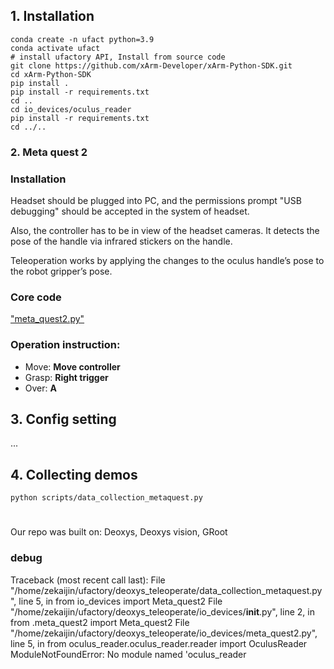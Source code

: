 ## 1. Installation
```
conda create -n ufact python=3.9
conda activate ufact
# install ufactory API, Install from source code
git clone https://github.com/xArm-Developer/xArm-Python-SDK.git
cd xArm-Python-SDK
pip install .
pip install -r requirements.txt
cd ..
cd io_devices/oculus_reader
pip install -r requirements.txt
cd ../..
```

### 2. Meta quest 2
### Installation

Headset should be plugged into PC, and the permissions prompt "USB debugging" should be accepted in the system of headset.

Also, the controller has to be in view of the headset cameras. It detects the pose of the handle via infrared stickers on the handle.

Teleoperation works by applying the changes to the oculus handle’s pose to the robot gripper’s pose.

### Core code
["meta_quest2.py"](io_devices/meta_quest2.py)


### Operation instruction:
* Move: **Move controller**
* Grasp: **Right trigger**
* Over: **A**

## 3. Config setting

...

## 4. Collecting demos
```
python scripts/data_collection_metaquest.py
```

# 
Our repo was built on: 
Deoxys, 
Deoxys vision, 
GRoot

### debug

Traceback (most recent call last):
  File "/home/zekaijin/ufactory/deoxys_teleoperate/data_collection_metaquest.py", line 5, in <module>
    from io_devices import Meta_quest2
  File "/home/zekaijin/ufactory/deoxys_teleoperate/io_devices/__init__.py", line 2, in <module>
    from .meta_quest2 import Meta_quest2
  File "/home/zekaijin/ufactory/deoxys_teleoperate/io_devices/meta_quest2.py", line 5, in <module>
    from oculus_reader.oculus_reader.reader import OculusReader
ModuleNotFoundError: No module named 'oculus_reader